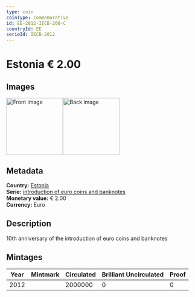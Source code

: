 ```yaml
---
type: coin
coinType: commemorative
id: EE-2012-IECB-200-C
countryId: EE
serieId: IECB-2012
---
```


# Estonia € 2.00

## Images

<img src="../../Images/common-2007-200.png" height="150" alt="Front image"><img src="Images/EE-2012-200-000.png" height="150" alt="Back image">

## Metadata

**Country:** [Estonia](../../Countries/Estonia/index.md)\
**Serie:** [introduction of euro coins and banknotes](index.md)\
**Monetary value:** € 2.00\
**Currency:** Euro

## Description
10th anniversary of the introduction of euro coins and banknotes

## Mintages

| Year | Mintmark | Circulated | Brilliant Uncirculated | Proof |
| ---- | -------- | ---------- | ---------------------- | ----- |
| 2012 |  | 2000000 | 0 | 0 |
